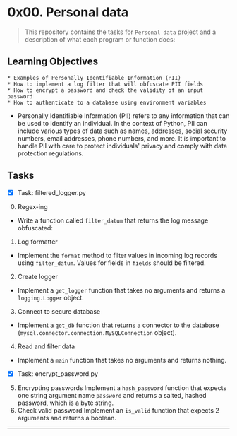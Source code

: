 # 0x00. Personal data

> This repository contains the tasks for `Personal data` project and a description of what each program or function does:


## Learning Objectives

	* Examples of Personally Identifiable Information (PII)
	* How to implement a log filter that will obfuscate PII fields
	* How to encrypt a password and check the validity of an input password
	* How to authenticate to a database using environment variables


* Personally Identifiable Information (PII) refers to any information that can be used to identify an individual. In the context of Python, PII can include various types of data such as names, addresses, social security numbers, email addresses, phone numbers, and more. It is important to handle PII with care to protect individuals' privacy and comply with data protection regulations.


## Tasks

- [x] Task: filtered_logger.py
0. Regex-ing
* Write a function called `filter_datum` that returns the log message obfuscated:
1. Log formatter
* Implement the `format` method to filter values in incoming log records using `filter_datum`. Values for fields in `fields` should be filtered.
2. Create logger
* Implement a `get_logger` function that takes no arguments and returns a `logging.Logger` object.
3. Connect to secure database
* Implement a `get_db` function that returns a connector to the database (`mysql.connector.connection.MySQLConnection` object).
4. Read and filter data
* Implement a `main` function that takes no arguments and returns nothing.

- [x] Task: encrypt_password.py
5. Encrypting passwords
Implement a `hash_password` function that expects one string argument name `password` and returns a salted, hashed password, which is a byte string.
6. Check valid password
Implement an `is_valid` function that expects 2 arguments and returns a boolean.


___


